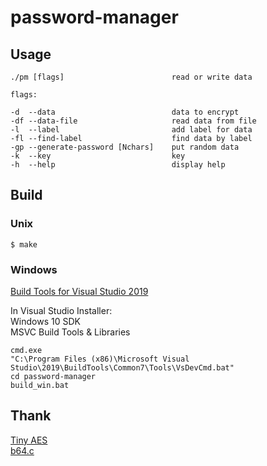 # password-manager

## Usage

    ./pm [flags]                        read or write data

    flags:

    -d  --data                          data to encrypt
    -df --data-file                     read data from file
    -l  --label                         add label for data
    -fl --find-label                    find data by label
    -gp --generate-password [Nchars]    put random data
    -k  --key                           key
    -h  --help                          display help

## Build

### Unix

    $ make

### Windows

[Build Tools for Visual Studio 2019](https://visualstudio.microsoft.com/downloads/)  

In Visual Studio Installer:  
Windows 10 SDK  
MSVC Build Tools & Libraries  

```console
cmd.exe
"C:\Program Files (x86)\Microsoft Visual Studio\2019\BuildTools\Common7\Tools\VsDevCmd.bat"
cd password-manager
build_win.bat
```

## Thank

[Tiny AES](https://github.com/kokke/tiny-AES-c)  
[b64.c](https://github.com/littlstar/b64.c)
